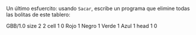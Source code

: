 Un último esfuercito: usando `Sacar`, escribe un programa que elimine todas las bolitas de este tablero:

<gs-board> GBB/1.0 size 2 2 cell 1 0 Rojo 1 Negro 1 Verde 1 Azul 1 head 1 0 </gs-board>
